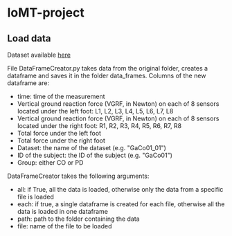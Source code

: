 # IoMT-project

## Load data
Dataset available [here](https://physionet.org/content/gaitpdb/1.0.0/)

File DataFrameCreator.py takes data from the original folder, creates a dataframe and saves it in the folder data_frames.
Columns of the new dataframe are:
- time: time of the measurement
- Vertical ground reaction force (VGRF, in Newton) on each of 8 sensors located under the left foot: L1, L2, L3, L4, L5, L6, L7, L8
- Vertical ground reaction force (VGRF, in Newton) on each of 8 sensors located under the right foot: R1, R2, R3, R4, R5, R6, R7, R8
- Total force under the left foot
- Total force under the right foot
- Dataset: the name of the dataset (e.g. "GaCo01_01")
- ID of the subject: the ID of the subject (e.g. "GaCo01")
- Group: either CO or PD

 DataFrameCreator takes the following arguments:
- all: if True, all the data is loaded, otherwise only the data from a specific file is loaded
- each: if true, a single dataframe is created for each file, otherwise all the data is loaded in one dataframe
- path: path to the folder containing the data
- file: name of the file to be loaded


